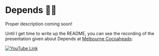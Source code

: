 # Depends 🤷‍♀️

Proper description coming soon!

Until I get time to write up the README, you can see the recording of the presentation given about Depends at [Melbourne Cocoaheads](https://melbournecocoaheads.com/):

[![YouTube Link](http://img.youtube.com/vi/HyudNL3F2kY/0.jpg)](https://youtu.be/HyudNL3F2kY?t=1535 "Melbourne CocoaHeads No. 152")
